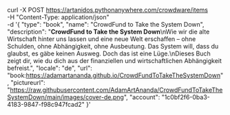   curl -X POST https://artanidos.pythonanywhere.com/crowdware/items \
  -H "Content-Type: application/json" \
  -d '{
    "type": "book",
    "name": "CrowdFund to Take the System Down",
    "description": "**CrowdFund to Take the System Down**\nWie wir die alte Wirtschaft hinter uns lassen und eine neue Welt erschaffen – ohne Schulden, ohne Abhängigkeit, ohne Ausbeutung. Das System will, dass du glaubst, es gäbe keinen Ausweg. Doch das ist eine Lüge.\nDieses Buch zeigt dir, wie du dich aus der finanziellen und wirtschaftlichen Abhängigkeit befreist.",
    "locale": "de",
    "url": "book:https://adamartananda.github.io/CrowdFundToTakeTheSystemDown",
    "pictureurl": "https://raw.githubusercontent.com/AdamArtAnanda/CrowdFundToTakeTheSystemDown/main/images/cover-de.png",
    "account": "1c0bf2f6-0ba3-4183-9847-f98c947fcad2"
  }'
